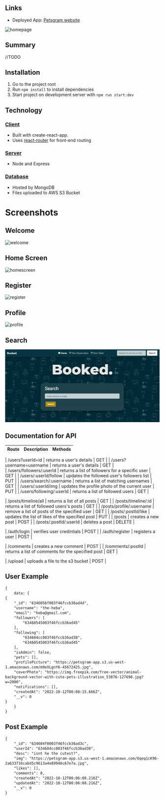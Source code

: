 ## Links
* Deployed App: [Petsgram website](https://main.diaw7mtof8uhl.amplifyapp.com/)

![homepage](/screenshots/homepage.JPG)

## Summary
//TODO

## Installation
1. Go to the project root
2. Run `npm install` to install dependencies
3. Start project on development server with `npm run start:dev`

## Technology
### <u>Client</u>
* Built with create-react-app.
* Uses [react-router](https://reactrouter.com/) for front-end routing
### <u>Server</u>
* Node and Express
### <u>Database</u>
* Hosted by MongoDB
* Files uploaded to AWS S3 Bucket

# Screenshots

## Welcome
![welcome](/screenshots/welcome.JPG)

## Home Screen
![homescreen](/screenshots/home-screen.JPG)

## Register
![register](/screenshots/register.JPG)

## Profile
![profile](/screenshots/profile.JPG)

## Search
![search](/screenshots/search.JPG)


## Documentation for API 
| Route                                | Description                                        | Methods |
| ------------------------------------ | -------------------------------------------------- | ------- |

| /users?userId=id                     | returns a user's details                           | GET     | 
| /users?username=username             | returns a user's details                           | GET     |  
| /users/followers/:userId             | returns a list of followers for a specific user    | GET     |
| /users/:userId/follow	               | updates the followed user's followers list         | PUT     |
| /users/search/:username	            | returns a list of matching usernames               | GET     |
| /users/:userId/img                   | updates the profile photo of the current user      | PUT     |
| /users/following/:userId	            | returns a list of followed users                   | GET     |

| /posts/timeline/all	               | returns a list of all posts                        | GET     |
| /posts/timeline/:id	               | returns a list of followed users's posts           | GET     |
| /posts/profile/:username	            | remove a list of posts of the specified user       | GET     |
| /posts/:postId/like	               | updates the list of likes of the specified post    | PUT     |
| /posts	                              | creates a new post                                 | POST    |
| /posts/:postId/:userId	            | deletes a post                                     | DELETE  |

| /auth/login           	            | verifies user credintials                          | POST    |
| /auth/register                       | registers a user                                   | POST    |

| /comments                 	         | creates a new comment                              | POST    |
| /comments/:postId	                  | returns a list of comments for the specified post  | GET     |

| /upload	                           | uploads a file to the s3 bucket                    | POST    |


## User Example
```
{
    data: {
{
    "_id": "6346056f003f46fccb36ad4d",
    "username": "the-heba",
    "email": "heba@gmail.com",
    "followers": [
        "63460545003f46fccb36ad45"
    ],
    "following": [
        "634604cc003f46fccb36ad38",
        "63460545003f46fccb36ad45"
    ],
    "isAdmin": false,
    "pets": [],
    "profilePicture": "https://petsgram-app.s3.us-west-1.amazonaws.com/m9eXLgnY6-45672425.jpg",
    "coverPhoto": "https://img.freepik.com/free-vector/animal-background-vector-with-cute-pets-illustration_53876-127698.jpg?w=2000",
    "notifications": [],
    "createdAt": "2022-10-12T00:08:15.666Z",
    "__v": 0
}
    }
}
```

## Post Example
```
{
    "_id": "634604f0003f46fccb36ad3c",
    "userId": "634604cc003f46fccb36ad38",
    "desc": "isnt he the cutest?",
    "img": "https://petsgram-app.s3.us-west-1.amazonaws.com/Oqeq1cK96-2a633716cabd5c9613a4e89946c67e7a.jpg",
    "likes": [],
    "comments": 0,
    "createdAt": "2022-10-12T00:06:08.216Z",
    "updatedAt": "2022-10-12T00:06:08.216Z",
    "__v": 0
}
```
